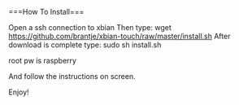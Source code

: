 ===How To Install===

Open a ssh connection to xbian
Then type:
wget https://github.com/brantje/xbian-touch/raw/master/install.sh
After download is complete type:
sudo sh install.sh

root pw is raspberry

And follow the instructions on screen.

Enjoy!
